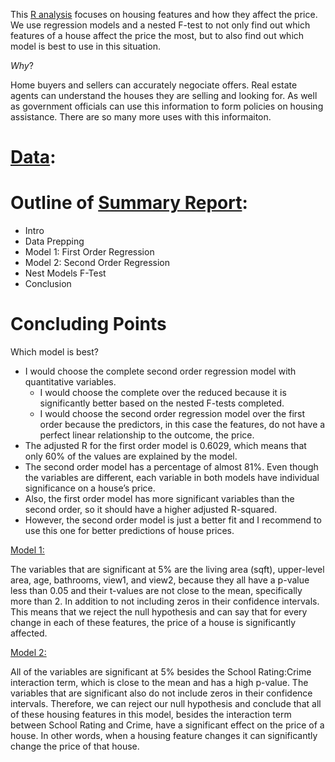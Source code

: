 This [R analysis](https://github.com/bdavidson16/R/blob/main/House%20Price%20Predictions/House%20Price%20Predictions%20MAT%20303%20Project.ipynb) focuses on housing features and how they affect the price. We use regression models and a nested F-test to not only find out which features of a house affect the price the most, but to also find out which model is best to use in this situation.

*Why*?

Home buyers and sellers can accurately negociate offers. Real estate agents can understand the houses they are selling and looking for. As well as government officials can use this information to form policies on housing assistance. There are so many more uses with this informaiton.
# [Data](https://github.com/bdavidson16/R/blob/main/House%20Price%20Predictions/housing_v2.csv):


# Outline of [Summary Report](https://github.com/bdavidson16/R/blob/main/House%20Price%20Predictions/Project%20Summary%20Report.pdf):
- Intro
- Data Prepping
- Model 1: First Order Regression
- Model 2: Second Order Regression
- Nest Models F-Test
- Conclusion

# Concluding Points
Which model is best?
- I would choose the complete second order regression model with quantitative variables.
  - I would choose the complete over the reduced because it is significantly better based on the nested F-tests completed.
  - I would choose the second order regression model over the first order because the predictors, in this case the features, do not have a perfect linear relationship to the outcome, the price.
- The adjusted R for the first order model is 0.6029, which means that only 60% of the values are explained by the model.
- The second order model has a percentage of almost 81%. Even though the variables are different, each variable in both models have individual significance on a house’s price.
- Also, the first order model has more significant variables than the second order, so it should have a higher adjusted R-squared.
- However, the second order model is just a better fit and I recommend to use this one for better predictions of house prices.

<ins>Model 1:</ins>

The variables that are significant at 5% are the living area (sqft), upper-level area, age, bathrooms, view1, and view2, because they all have a p-value less than 0.05 and their t-values are not close to the mean, specifically more than 2. In addition to not including zeros in their confidence intervals. This means that we reject the null hypothesis and can say that for every change in each of these features, the price of a house is significantly affected.

<ins>Model 2:</ins>

All of the variables are significant at 5% besides the School Rating:Crime interaction term, which is close to the mean and has a high p-value. The variables that are significant also do not include zeros in their confidence intervals. Therefore, we can reject our null hypothesis and conclude that all of these housing features in this model, besides the interaction term between School Rating and Crime, have a significant effect on the price of a house. In other words, when a housing feature changes it can significantly change the price of that house.

